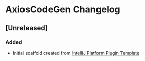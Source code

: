 <!-- Keep a Changelog guide -> https://keepachangelog.com -->

# AxiosCodeGen Changelog

## [Unreleased]
### Added
- Initial scaffold created from [IntelliJ Platform Plugin Template](https://github.com/JetBrains/intellij-platform-plugin-template)
